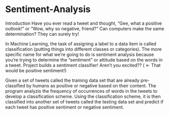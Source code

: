 # Sentiment-Analysis

Introduction
Have you ever read a tweet and thought, “Gee, what a positive outlook!” or “Wow, why so negative, friend?”  Can computers make the same determination?  They can surely try!

In Machine Learning, the task of assigning a label to a data item is called classification (putting things into different classes or categories).  The more specific name for what we’re going to do is sentiment analysis because you’re trying to determine the “sentiment” or attitude based on the words in a tweet.  Project builds a sentiment classifier! Aren’t you excited??  ( ← That would be positive sentiment!)

Given a set of tweets called the training data set that are already pre-classified by humans as positive or negative based on their content.  The program analyzis the frequency of occurrences of words in the tweets to develop a classification scheme.  Using the classification scheme, it is then classified into another set of tweets called the testing data set and predict if each tweet has positive sentiment or negative sentiment. 
